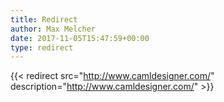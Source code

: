 ```yaml
---
title: Redirect
author: Max Melcher
date: 2017-11-05T15:47:59+00:00
type: redirect
---
```

{{< redirect src="http://www.camldesigner.com/" description="http://www.camldesigner.com/" >}}

